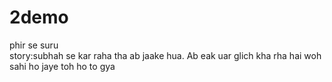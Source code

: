 # 2demo
phir se suru
<br>
story:subhah se kar raha tha ab jaake hua.
Ab eak uar glich kha rha hai woh sahi ho jaye toh
ho to gya
